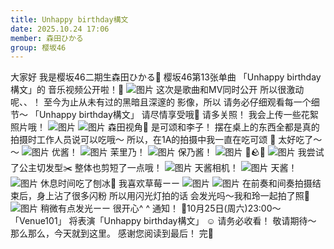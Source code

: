 ```yaml
---
title: Unhappy birthday構文
date: 2025.10.24 17:06
member: 森田ひかる
group: 樱坂46
---
```


大家好
我是樱坂46二期生森田ひかる🌱
樱坂46第13张单曲
「Unhappy birthday構文」的
音乐视频公开啦！🎂
![图片](https://sakurazaka46.com/files/14/diary/s46/blog/moblog/202510/mobUZq1Y2.jpg)
这次是歌曲和MV同时公开
所以很激动呢、、！
至今为止从未有过的黑暗且深邃的
影像，所以
请务必仔细观看每一个细节～
「Unhappy birthday構文」
请尽情享受哦🎁
请多关照！
我会上传一些花絮照片哦！
![图片](https://sakurazaka46.com/files/14/diary/s46/blog/moblog/202510/mobnc0850.jpg)
![图片](https://sakurazaka46.com/files/14/diary/s46/blog/moblog/202510/mobHA7uxe.jpg)
森田视角👀
是可颂和李子！
摆在桌上的东西全都是真的
拍摄时工作人员说可以吃哦～
所以，在1A的拍摄中我一直在吃可颂
🥐
太好吃了～～
![图片](https://sakurazaka46.com/files/14/diary/s46/blog/moblog/202510/mobCp6rJr.jpg)
优酱！
![图片](https://sakurazaka46.com/files/14/diary/s46/blog/moblog/202510/mobvdUMEB.jpg)
茉里乃！
![图片](https://sakurazaka46.com/files/14/diary/s46/blog/moblog/202510/mobArAQTr.jpg)
保乃酱！
![图片](https://sakurazaka46.com/files/14/diary/s46/blog/moblog/202510/moblEMw97.jpg)
🌳🪨🎁
![图片](https://sakurazaka46.com/files/14/diary/s46/blog/moblog/202510/mobaixYlG.jpg)
我尝试了公主切发型✂️
整体也剪短了一点哦！
![图片](https://sakurazaka46.com/files/14/diary/s46/blog/moblog/202510/mobJj4432.jpg)
天酱相机！
![图片](https://sakurazaka46.com/files/14/diary/s46/blog/moblog/202510/mob4uBBlo.jpg)
天酱！
![图片](https://sakurazaka46.com/files/14/diary/s46/blog/moblog/202510/mobXDGW8i.jpg)
休息时间吃了刨冰🍧
我喜欢草莓ーー
![图片](https://sakurazaka46.com/files/14/diary/s46/blog/moblog/202510/mobGcSzTH.jpg)
![图片](https://sakurazaka46.com/files/14/diary/s46/blog/moblog/202510/mobCZn840.jpg)
在前奏和间奏拍摄结束后，身上沾了很多闪粉
所以用闪光灯拍的话
会发光吗～我和玲一起拍了照📸
![图片](https://sakurazaka46.com/files/14/diary/s46/blog/moblog/202510/mobFExdFo.jpg)
稍微有点发光ーー
很开心^ ^
通知！
🌱10月25日(周六)23:00〜
「Venue101」
将表演「Unhappy birthday構文」
☺︎
请务必收看！
敬请期待～
那么那么，今天就到这里。
感谢您阅读到最后！
完🌱